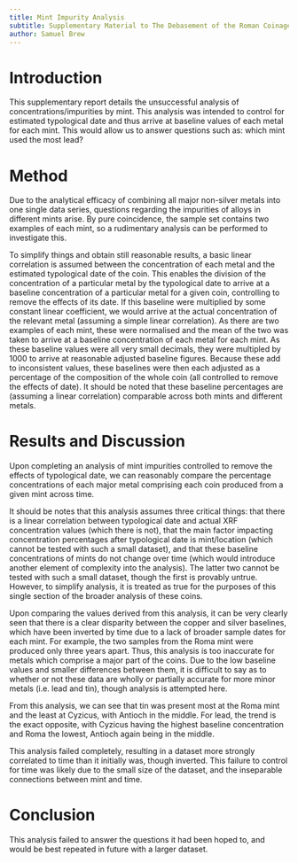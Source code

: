 ```yaml
---
title: Mint Impurity Analysis
subtitle: Supplementary Material to The Debasement of the Roman Coinage in the 3rd Century
author: Samuel Brew
---
```


# Introduction

This supplementary report details the unsuccessful analysis of concentrations/impurities by mint. This analysis was intended to control for estimated typological date and thus arrive at baseline values of each metal for each mint. This would allow us to answer questions such as: which mint used the most lead?

# Method

Due to the analytical efficacy of combining all major non-silver metals into one single data series, questions regarding the impurities of alloys in different mints arise. By pure coincidence, the sample set contains two examples of each mint, so a rudimentary analysis can be performed to investigate this.

To simplify things and obtain still reasonable results, a basic linear correlation is assumed between the concentration of each metal and the estimated typological date of the coin. This enables the division of the concentration of a particular metal by the typological date to arrive at a baseline concentration of a particular metal for a given coin, controlling to remove the effects of its date. If this baseline were multiplied by some constant linear coefficient, we would arrive at the actual concentration of the relevant metal (assuming a simple linear correlation). As there are two examples of each mint, these were normalised and the mean of the two was taken to arrive at a baseline concentration of each metal for each mint. As these baseline values were all very small decimals, they were multipled by 1000 to arrive at reasonable adjusted baseline figures. Because these add to inconsistent values, these baselines were then each adjusted as a percentage of the composition of the whole coin (all controlled to remove the effects of date). It should be noted that these baseline percentages are (assuming a linear correlation) comparable across both mints and different metals.

# Results and Discussion

Upon completing an analysis of mint impurities controlled to remove the effects of typological date, we can reasonably compare the percentage concentrations of each major metal comprising each coin produced from a given mint across time.

It should be notes that this analysis assumes three critical things: that there is a linear correlation between typological date and actual XRF concentration values (which there is not), that the main factor impacting concentration percentages after typological date is mint/location (which cannot be tested with such a small dataset), and that these baseline concentrations of mints do not change over time (which would introduce another element of complexity into the analysis). The latter two cannot be tested with such a small dataset, though the first is provably untrue. However, to simplify analysis, it is treated as true for the purposes of this single section of the broader analysis of these coins.

Upon comparing the values derived from this analysis, it can be very clearly seen that there is a clear disparity between the copper and silver baselines, which have been inverted by time due to a lack of broader sample dates for each mint. For example, the two samples from the Roma mint were produced only three years apart. Thus, this analysis is too inaccurate for metals which comprise a major part of the coins. Due to the low baseline values and smaller differences between them, it is difficult to say as to whether or not these data are wholly or partially accurate for more minor metals (i.e. lead and tin), though analysis is attempted here.

From this analysis, we can see that tin was present most at the Roma mint and the least at Cyzicus, with Antioch in the middle. For lead, the trend is the exact opposite, with Cyzicus having the highest baseline concentration and Roma the lowest, Antioch again being in the middle.

This analysis failed completely, resulting in a dataset more strongly correlated to time than it initially was, though inverted. This failure to control for time was likely due to the small size of the dataset, and the inseparable connections between mint and time.

# Conclusion

This analysis failed to answer the questions it had been hoped to, and would be best repeated in future with a larger dataset.
